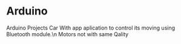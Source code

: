 # Arduino
Arduino Projects
Car With app aplication to control its moving using Bluetooth module.\n
Motors not with same Qality 
